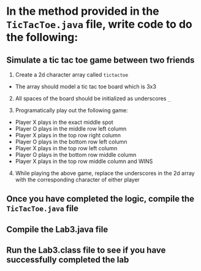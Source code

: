 # In the method provided in the `TicTacToe.java` file, write code to do the following:

## Simulate a tic tac toe game between two friends

1. Create a 2d character array called `tictactoe`

- The array should model a tic tac toe board which is 3x3

2. All spaces of the board should be initialized as underscores `_`

3. Programatically play out the following game:

- Player X plays in the exact middle spot
- Player O plays in the middle row left column
- Player X plays in the top row right column
- Player O plays in the bottom row left column
- Player X plays in the top row left column
- Player O plays in the bottom row middle column
- Player X plays in the top row middle column and WINS

4. While playing the above game, replace the underscores in the 2d array with the corresponding character of either player

## Once you have completed the logic, compile the `TicTacToe.java` file

## Compile the Lab3.java file

## Run the Lab3.class file to see if you have successfully completed the lab
